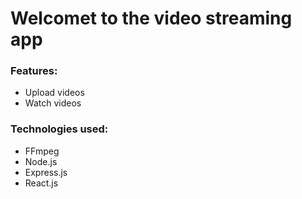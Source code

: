 # Welcomet to the video streaming app

### Features:
- Upload videos
- Watch videos

### Technologies used:
- FFmpeg
- Node.js
- Express.js
- React.js

